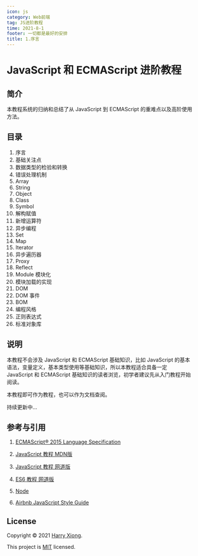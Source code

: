 ```yaml
---
icon: js
category: Web前端
tag: JS进阶教程
time: 2021-8-1
footer: 一切都是最好的安排
title: 1.序言
---
```


# JavaScript 和 ECMAScript 进阶教程

## 简介

本教程系统的归纳和总结了从 JavaScript 到 ECMAScript 的重难点以及高阶使用方法。

## 目录

1. 序言
2. 基础关注点
3. 数据类型的检验和转换
4. 错误处理机制
5. Array
6. String
7. Object
8. Class
9. Symbol
10. 解构赋值
11. 新增运算符
12. 异步编程
13. Set
14. Map
15. Iterator
16. 异步遍历器
17. Proxy
18. Reflect
19. Module 模块化
20. 模块加载的实现
21. DOM
22. DOM 事件
23. BOM
24. 编程风格
25. 正则表达式
26. 标准对象库

## 说明

本教程不会涉及 JavaScript 和 ECMAScript 基础知识，比如 JavaScript 的基本语法，变量定义，基本类型使用等基础知识，所以本教程适合具备一定 JavaScript 和 ECMAScript 基础知识的读者浏览，初学者建议先从入门教程开始阅读。

本教程即可作为教程，也可以作为文档查阅。

持续更新中...

## 参考与引用

1. [ECMAScript® 2015 Language Specification](https://262.ecma-international.org/6.0/)

2. [JavaScript 教程 MDN版](https://developer.mozilla.org/zh-CN/docs/Web/JavaScript)

3. [JavaScript 教程 网道版](https://wangdoc.com/javascript/)

4. [ES6 教程 网道版](https://wangdoc.com/es6/index.html)

5. [Node](https://nodejs.org/en/docs/)

6. [Airbnb JavaScript Style Guide](https://github.com/airbnb/javascript)

## License

Copyright © 2021 [Harry Xiong](https://github.com/HarryXiong24).

This project is [MIT](https://github.com/HarryXiong24/JavaScript-ECMAScript-Advanced-Guidebook/blob/master/LICENSE) licensed.
